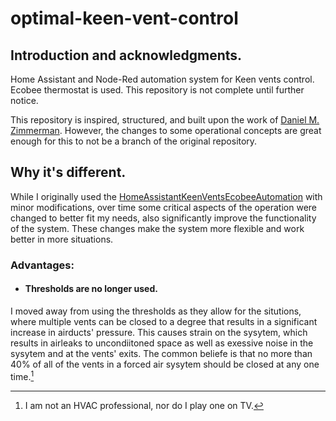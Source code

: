 # optimal-keen-vent-control

## Introduction and acknowledgments.
Home Assistant and Node-Red automation system for Keen vents control. Ecobee thermostat is used.
This repository is not complete until further notice.

This repository is inspired, structured, and built upon the work of [Daniel M. Zimmerman](https://github.com/dmzimmerman/HomeAssistantKeenVentsEcobeeAutomation).
However, the changes to some operational concepts are great enough for this to not be a branch of the original repository.

## Why it's different.
While I originally used the [HomeAssistantKeenVentsEcobeeAutomation](https://github.com/dmzimmerman/HomeAssistantKeenVentsEcobeeAutomation) with minor modifications, over time some critical aspects of the operation were changed to better fit my needs, also significantly improve the functionality of the system. These changes make the system more flexible and work better in more situations.
### Advantages:
- #### Thresholds are no longer used.
I moved away from using the thresholds as they allow for the situtions, where multiple vents can be closed to a degree that results in a significant increase in airducts' pressure. This causes strain on the sysytem, which results in airleaks to uncondiitoned space as well as exessive noise in the sysytem and at the vents' exits.
The common beliefe is that no more than 40% of all of the vents in a forced air sysytem should be closed at any one time.[^1]













[^1]: I am not an HVAC professional, nor do I play one on TV.
